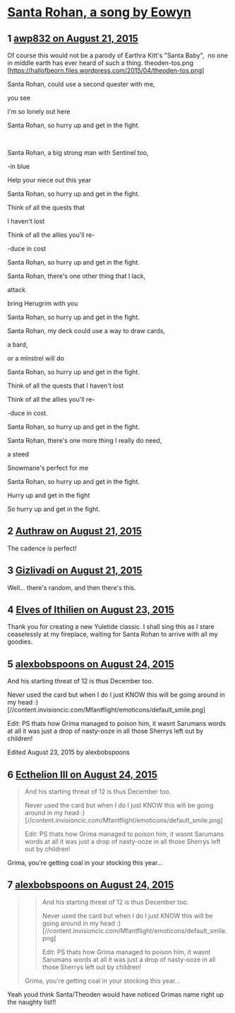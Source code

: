 # [Santa Rohan, a song by Eowyn](https://community.fantasyflightgames.com/topic/185713-santa-rohan-a-song-by-eowyn/)

## 1 [awp832 on August 21, 2015](https://community.fantasyflightgames.com/topic/185713-santa-rohan-a-song-by-eowyn/?do=findComment&comment=1746799)

Of course this would not be a parody of Earthra Kitt's "Santa Baby",  no one in middle earth has ever heard of such a thing.
theoden-tos.png [https://hallofbeorn.files.wordpress.com/2015/04/theoden-tos.png]



Santa Rohan, could use a second quester with me,

you see

I'm so lonely out here

Santa Rohan, so hurry up and get in the fight.

 

Santa Rohan, a big strong man with Sentinel too,

-in blue

Help your niece out this year

Santa Rohan, so hurry up and get in the fight.

Think of all the quests that

I haven't lost

Think of all the allies you'll re-

-duce in cost

Santa Rohan, so hurry up and get in the fight.

Santa Rohan, there's one other thing that I lack,

attack

bring Herugrim with you

Santa Rohan, so hurry up and get in the fight.

Santa Rohan, my deck could use a way to draw cards,

a bard,

or a minstrel will do

Santa Rohan, so hurry up and get in the fight.

Think of all the quests that
I haven't lost

Think of all the allies you'll re-

-duce in cost.

Santa Rohan, so hurry up and get in the fight.

Santa Rohan, there's one more thing I really do need,

a steed

Snowmane's perfect for me

Santa Rohan, so hurry up and get in the fight.

Hurry up and get in the fight

So hurry up and get in the fight.
 

## 2 [Authraw on August 21, 2015](https://community.fantasyflightgames.com/topic/185713-santa-rohan-a-song-by-eowyn/?do=findComment&comment=1746947)

The cadence is perfect!

## 3 [Gizlivadi on August 21, 2015](https://community.fantasyflightgames.com/topic/185713-santa-rohan-a-song-by-eowyn/?do=findComment&comment=1747007)

Well... there's random, and then there's this.

## 4 [Elves of Ithilien on August 23, 2015](https://community.fantasyflightgames.com/topic/185713-santa-rohan-a-song-by-eowyn/?do=findComment&comment=1750731)

Thank you for creating a new Yuletide classic. I shall sing this as I stare ceaselessly at my fireplace, waiting for Santa Rohan to arrive with all my goodies.

## 5 [alexbobspoons on August 24, 2015](https://community.fantasyflightgames.com/topic/185713-santa-rohan-a-song-by-eowyn/?do=findComment&comment=1750991)

And his starting threat of 12 is thus December too.

Never used the card but when I do I just KNOW this will be going around in my head :) [//content.invisioncic.com/Mfantflight/emoticons/default_smile.png]

Edit: PS thats how Grima managed to poison him, it wasnt Sarumans words at all it was just a drop of nasty-ooze in all those Sherrys left out by children!

Edited August 23, 2015 by alexbobspoons

## 6 [Ecthelion III on August 24, 2015](https://community.fantasyflightgames.com/topic/185713-santa-rohan-a-song-by-eowyn/?do=findComment&comment=1751191)

> And his starting threat of 12 is thus December too.
> 
> Never used the card but when I do I just KNOW this will be going around in my head :) [//content.invisioncic.com/Mfantflight/emoticons/default_smile.png]
> 
> Edit: PS thats how Grima managed to poison him, it wasnt Sarumans words at all it was just a drop of nasty-ooze in all those Sherrys left out by children!

Grima, you're getting coal in your stocking this year...

## 7 [alexbobspoons on August 24, 2015](https://community.fantasyflightgames.com/topic/185713-santa-rohan-a-song-by-eowyn/?do=findComment&comment=1752473)

> > And his starting threat of 12 is thus December too.
> > 
> > Never used the card but when I do I just KNOW this will be going around in my head :) [//content.invisioncic.com/Mfantflight/emoticons/default_smile.png]
> > 
> > Edit: PS thats how Grima managed to poison him, it wasnt Sarumans words at all it was just a drop of nasty-ooze in all those Sherrys left out by children!
> 
> Grima, you're getting coal in your stocking this year...

Yeah youd think Santa/Theoden would have noticed Grimas name right up the naughty list!!


